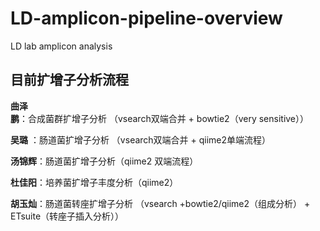# LD-amplicon-pipeline-overview
LD lab amplicon analysis 
## 目前扩增子分析流程

**曲泽鹏**：合成菌群扩增子分析 （vsearch双端合并 + bowtie2（very sensitive））

**吴璐**	：肠道菌扩增子分析 （vsearch双端合并 + qiime2单端流程）

**汤锦辉**：肠道菌扩增子分析（qiime2 双端流程）

**杜佳阳**：培养菌扩增子丰度分析（qiime2）

**胡玉灿**：肠道菌转座扩增子分析 （vsearch +bowtie2/qiime2（组成分析） + ETsuite（转座子插入分析））

